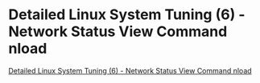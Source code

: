 # Detailed Linux System Tuning (6) - Network Status View Command nload
[Detailed Linux System Tuning (6) - Network Status View Command nload](https://aiwithcloud.com/2022/09/19/detailed_linux_system_tuning_6___network_status_view_command_nload/)